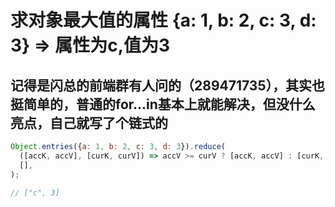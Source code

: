 # 求对象最大值的属性 {a: 1, b: 2, c: 3, d: 3} => 属性为c,值为3

## 记得是闪总的前端群有人问的（289471735），其实也挺简单的，普通的for...in基本上就能解决，但没什么亮点，自己就写了个链式的

```js
Object.entries({a: 1, b: 2, c: 3, d: 3}).reduce(
  ([accK, accV], [curK, curV]) => accV >= curV ? [accK, accV] : [curK, curV],
  [],
);

// ["c", 3]
```